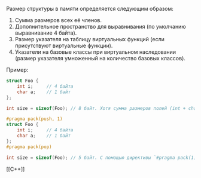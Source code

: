 Размер структуры в памяти определяется следующим образом:
1. Сумма размеров всех её членов.
2. Дополнительное пространство для выравнивания (по умолчанию выравнивание 4 байта).
3. Размер указателя на таблицу виртуальных функций (если присутствуют виртуальные функции).
4. Указатели на базовые классы при виртуальном наследовании (размер указателя умноженный на количество базовых классов).

Пример:
```cpp
struct Foo {
    int i;     // 4 байта
    char a;    // 1 байт
};

int size = sizeof(Foo); // 8 байт. Хотя сумма размеров полей (int + char) составляет 5 байт, размер структуры выравнивается до ближайшего кратного 4 байтам значения из-за дефолтного выравнивания.

#pragma pack(push, 1)
struct Foo {
    int i;     // 4 байта
    char a;    // 1 байт
};
#pragma pack(pop)

int size = sizeof(Foo); // 5 байт. С помощью директивы `#pragma pack(1)` выравнивание установлено на 1 байт, что позволяет уменьшить размер структуры до суммы её членов.
```

[[C++]]